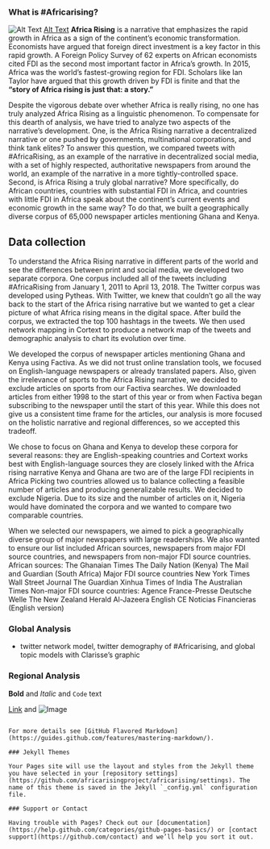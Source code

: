 

### What is #Africarising? 

![Alt Text](https://www.economist.com/sites/default/files/20111203_LDP002.jpg)
[Alt Text](https://4.bp.blogspot.com/-eR8bliH53Tw/Wu7Z9IiJmTI/AAAAAAAAANA/f-v3V_mI3hcWg6nhmrK-XN-C_sxz8X1eACLcBGAs/s1600/Global%2BNarrative_DG.JPG)
**Africa Rising** is a narrative that emphasizes the rapid growth in Africa as a sign of the continent’s economic transformation. Economists have argued that foreign direct investment is a key factor in this rapid growth. A Foreign Policy Survey of 62 experts on African economists cited FDI as the second most important factor in Africa’s growth. In 2015, Africa was the world’s fastest-growing region for FDI. Scholars like Ian Taylor have argued that this growth driven by FDI is finite and that the **“story of Africa rising is just that: a story.”**

Despite the vigorous debate over whether Africa is really rising, no one has truly analyzed Africa Rising as a linguistic phenomenon. To compensate for this dearth of analysis, we have tried to analyze two aspects of the narrative’s development. One, is the Africa Rising narrative a decentralized narrative or one pushed by governments, multinational corporations, and think tank elites? To answer this question, we compared tweets with #AfricaRising, as an example of the narrative in decentralized social media, with a set of highly respected, authoritative newspapers from around the world, an example of the narrative in a more tightly-controlled space. Second, is Africa Rising a truly global narrative? More specifically, do African countries, countries with substantial FDI in Africa, and countries with little FDI in Africa speak about the continent’s current events and economic growth in the same way? To do that, we built a geographically diverse corpus of 65,000 newspaper articles mentioning Ghana and Kenya.



## Data collection 
To understand the Africa Rising narrative in different parts of the world and see the differences between print and social media, we developed two separate corpora. One corpus included all of the tweets including #AfricaRising from January 1, 2011 to April 13, 2018. The Twitter corpus was developed using Pytheas. With Twitter, we knew that couldn’t go all the way back to the start of the Africa rising narrative but we wanted to get a clear picture of what Africa rising means in the digital space. After build the corpus, we extracted the top 100 hashtags in the tweets. We then used network mapping in Cortext to produce a network map of the tweets and demographic analysis to chart its evolution over time. 

We developed the corpus of newspaper articles mentioning Ghana and Kenya using Factiva. As we did not trust online translation tools, we focused on English-language newspapers or already translated papers. Also, given the irrelevance of sports to the Africa Rising narrative, we decided to exclude articles on sports from our Factiva searches. We downloaded articles from either 1998 to the start of this year or from when Factiva began subscribing to the newspaper until the start of this year. While this does not give us a consistent time frame for the articles, our analysis is more focused on the holistic narrative and regional differences, so we accepted this tradeoff. 

We chose to focus on Ghana and Kenya to develop these corpora for several reasons:
they are English-speaking countries and Cortext works best with English-language sources
they are closely linked with the Africa rising narrative
Kenya and Ghana are two are of the large FDI recipients in Africa
Picking two countries allowed us to balance collecting a feasible number of articles and producing generalizable results. 
We decided to exclude Nigeria. Due to its size and the number of articles on it, Nigeria would have dominated the corpora and we wanted to compare two comparable countries.

When we selected our newspapers, we aimed to pick a geographically diverse group of major newspapers with large readerships. We also wanted to ensure our list included African sources, newspapers from major FDI source countries, and newspapers from non-major FDI source countries. 
African sources:
The Ghanaian Times
The Daily Nation (Kenya)
The Mail and Guardian (South Africa)
Major FDI source countries
New York Times
Wall Street Journal
The Guardian
Xinhua 
Times of India
The Australian Times
Non-major FDI source countries:
Agence France-Presse
Deutsche Welle
The New Zealand Herald
Al-Jazeera English
CE Noticias Financieras (English version)



### Global Analysis
- twitter network model, twitter demography of #Africarising, and global topic models with Clarisse’s graphic

### Regional Analysis



**Bold** and _Italic_ and `Code` text

[Link](url) and ![Image](src)
```

For more details see [GitHub Flavored Markdown](https://guides.github.com/features/mastering-markdown/).

### Jekyll Themes

Your Pages site will use the layout and styles from the Jekyll theme you have selected in your [repository settings](https://github.com/africarisingproject/africarising/settings). The name of this theme is saved in the Jekyll `_config.yml` configuration file.

### Support or Contact

Having trouble with Pages? Check out our [documentation](https://help.github.com/categories/github-pages-basics/) or [contact support](https://github.com/contact) and we’ll help you sort it out.
